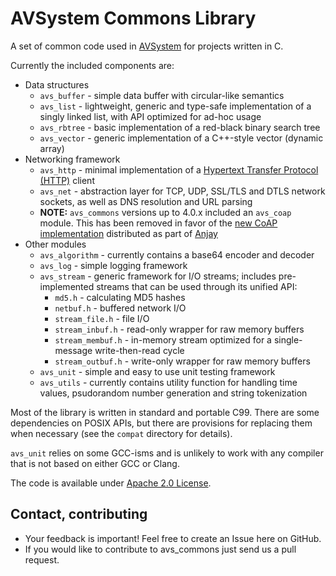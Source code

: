 AVSystem Commons Library
========================

A set of common code used in [AVSystem](http://www.avsystem.com/) for projects written in C.

Currently the included components are:

 * Data structures
   * `avs_buffer` - simple data buffer with circular-like semantics
   * `avs_list` - lightweight, generic and type-safe implementation of a singly linked list, with API optimized for ad-hoc usage
   * `avs_rbtree` - basic implementation of a red-black binary search tree
   * `avs_vector` - generic implementation of a C++-style vector (dynamic array)
 * Networking framework
   * `avs_http` - minimal implementation of a [Hypertext Transfer Protocol (HTTP)](https://tools.ietf.org/html/rfc7230) client
   * `avs_net` - abstraction layer for TCP, UDP, SSL/TLS and DTLS network sockets, as well as DNS resolution and URL parsing
   * **NOTE:** `avs_commons` versions up to 4.0.x included an `avs_coap` module. This has been removed in favor of the [new CoAP implementation](https://github.com/AVSystem/Anjay/tree/master/deps/avs_coap) distributed as part of [Anjay](https://github.com/AVSystem/Anjay)
 * Other modules
   * `avs_algorithm` - currently contains a base64 encoder and decoder
   * `avs_log` - simple logging framework
   * `avs_stream` - generic framework for I/O streams; includes pre-implemented streams that can be used through its unified API:
     * `md5.h` - calculating MD5 hashes
     * `netbuf.h` - buffered network I/O
     * `stream_file.h` - file I/O
     * `stream_inbuf.h` - read-only wrapper for raw memory buffers
     * `stream_membuf.h` - in-memory stream optimized for a single-message write-then-read cycle
     * `stream_outbuf.h` - write-only wrapper for raw memory buffers
   * `avs_unit` - simple and easy to use unit testing framework
   * `avs_utils` - currently contains utility function for handling time values, psudorandom number generation and string tokenization

Most of the library is written in standard and portable C99. There are some dependencies on POSIX APIs, but there are provisions for replacing them when necessary (see the `compat` directory for details).

`avs_unit` relies on some GCC-isms and is unlikely to work with any compiler that is not based on either GCC or Clang.

The code is available under [Apache 2.0 License](LICENSE).

Contact, contributing
---------------------

 * Your feedback is important! Feel free to create an Issue here on GitHub.
 * If you would like to contribute to avs_commons just send us a pull request.
